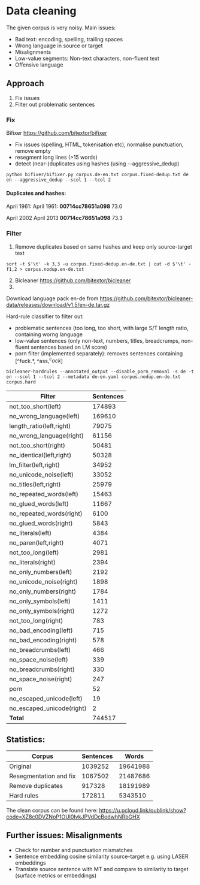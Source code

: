 # Data cleaning
The given corpus is very noisy. Main issues:
* Bad text: encoding, spelling, trailing spaces
* Wrong language in source or target
* Misalignments
* Low-value segments: Non-text characters, non-fluent text
* Offensive language

## Approach
1) Fix issues 
2) Filter out problematic sentences

### Fix
Bifixer https://github.com/bitextor/bifixer
* Fix issues (spelling, HTML, tokenisation etc), normalise punctuation, remove empty
* resegment long lines (>15 words)
* detect (near-)duplicates using hashes (using --aggressive_dedup)

`python bifixer/bifixer.py corpus.de-en.txt corpus.fixed-dedup.txt de en --aggressive_dedup --scol 1 --tcol 2`


#### Duplicates and hashes:

April 1961:     April 1961:     **00714cc78651a098**        73.0

April 2002      April 2013      **00714cc78651a098**        73.3

### Filter
1) Remove duplicates based on same hashes and keep only source-target text 

`sort -t $'\t' -k 3,3 -u corpus.fixed-dedup.en-de.txt | cut -d $'\t' -f1,2 > corpus.nodup.en-de.txt`

2) Bicleaner https://github.com/bitextor/bicleaner 
3) 
Download language pack en-de from https://github.com/bitextor/bicleaner-data/releases/download/v1.5/en-de.tar.gz

Hard-rule classifier to filter out:
- problematic sentences (too long, too short, with large S/T length ratio, containing worng language
- low-value sentences (only non-text, numbers, titles, breadcrumps, non-fluent sentences based on LM score)
- porn filter (implemented separately): removes sentences containing [^fuck.\*, ^ass$, ^cock$]

`bicleaner-hardrules --annotated_output --disable_porn_removal -s de -t en --scol 1 --tcol 2 --metadata de-en.yaml corpus.nodup.en-de.txt corpus.hard`

|          Filter     	| Sentences |
|-----------------------|-----------|
| not_too_short(left) |	174893 |
| no_wrong_language(left) |	169610 |
| length_ratio(left,right) |	79075 |
| no_wrong_language(right) |	61156 |
| not_too_short(right) |	50481 |
| no_identical(left,right) |	50328 |
| lm_filter(left,right) |	34952 |
| no_unicode_noise(left) |	33052 |
| no_titles(left,right) |	25979 |
| no_repeated_words(left) |	15463 |
| no_glued_words(left) |	11667 |
| no_repeated_words(right) |	6100 |
| no_glued_words(right) |	5843 |
| no_literals(left) |	4384 |
| no_paren(left,right) |	4071 |
| not_too_long(left) |	2981 |
| no_literals(right) |	2394 |
| no_only_numbers(left) |	2192 |
| no_unicode_noise(right) |	1898 |
| no_only_numbers(right) |	1784 |
| no_only_symbols(left)	| 1411 |
| no_only_symbols(right) | 1272 |
| not_too_long(right)	 | 783 |
| no_bad_encoding(left)	| 715 |
| no_bad_encoding(right)	| 578 |
| no_breadcrumbs(left) |	466 |
| no_space_noise(left)	| 339 |
| no_breadcrumbs(right)	| 330 |
| no_space_noise(right)	| 247 |
| porn	| 52 |
| no_escaped_unicode(left) |	19 |
| no_escaped_unicode(right)	| 2 |
| **Total**	            | 744517 |


## Statistics:
| Corpus  | Sentences |  Words |
|----------|----------|--------|
| Original | 1039252 | 19641988 |
| Resegmentation and fix | 1067502 | 21487686 |
| Remove duplicates | 917328 | 18191989 |
| Hard rules | 172811  | 5343510 |

The clean corpus can be found here: https://u.pcloud.link/publink/show?code=XZ8c0DVZNoP1OUl0IvkJPVdDcBodwhNRbGHX

## Further issues: Misalignments
- Check for number and punctuation mismatches
- Sentence embedding cosine similarity source-target e.g. using LASER embeddings
- Translate source sentence with MT and compare to similarity to target (surface metrics or embeddings)
